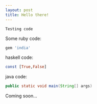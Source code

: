 ```yaml
---
layout: post
title: Hello there!
---
```


`Testing code`

Some ruby code:

```ruby
gem 'india'
```

haskell code:

```haskell
const [True,False]
```
java code:

```java
public static void main(String[] args)
```

Coming soon...
